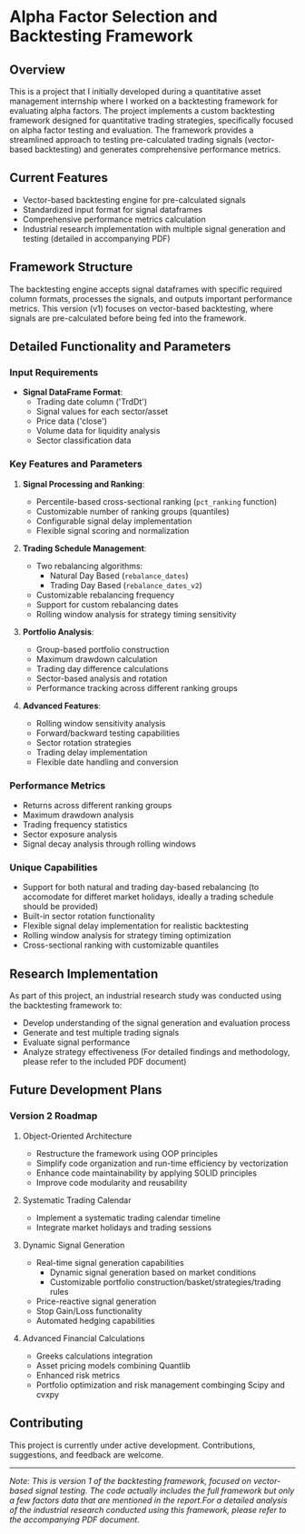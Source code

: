 # Alpha Factor Selection and Backtesting Framework

## Overview
This is a project that I initially developed during a quantitative asset management internship where I worked on a backtesting framework for evaluating alpha factors.
The project implements a custom backtesting framework designed for quantitative trading strategies, specifically focused on alpha factor testing and evaluation. The framework provides a streamlined approach to testing pre-calculated trading signals (vector-based backtesting) and generates comprehensive performance metrics.

## Current Features
- Vector-based backtesting engine for pre-calculated signals
- Standardized input format for signal dataframes
- Comprehensive performance metrics calculation
- Industrial research implementation with multiple signal generation and testing (detailed in accompanying PDF)

## Framework Structure
The backtesting engine accepts signal dataframes with specific required column formats, processes the signals, and outputs important performance metrics. This version (v1) focuses on vector-based backtesting, where signals are pre-calculated before being fed into the framework.

## Detailed Functionality and Parameters

### Input Requirements
- **Signal DataFrame Format**:
  - Trading date column ('TrdDt')
  - Signal values for each sector/asset
  - Price data ('close')
  - Volume data for liquidity analysis
  - Sector classification data

### Key Features and Parameters
1. **Signal Processing and Ranking**:
   - Percentile-based cross-sectional ranking (`pct_ranking` function)
   - Customizable number of ranking groups (quantiles)
   - Configurable signal delay implementation
   - Flexible signal scoring and normalization

2. **Trading Schedule Management**:
   - Two rebalancing algorithms:
     - Natural Day Based (`rebalance_dates`)
     - Trading Day Based (`rebalance_dates_v2`)
   - Customizable rebalancing frequency
   - Support for custom rebalancing dates
   - Rolling window analysis for strategy timing sensitivity

3. **Portfolio Analysis**:
   - Group-based portfolio construction
   - Maximum drawdown calculation
   - Trading day difference calculations
   - Sector-based analysis and rotation
   - Performance tracking across different ranking groups

4. **Advanced Features**:
   - Rolling window sensitivity analysis
   - Forward/backward testing capabilities
   - Sector rotation strategies
   - Trading delay implementation
   - Flexible date handling and conversion

### Performance Metrics
- Returns across different ranking groups
- Maximum drawdown analysis
- Trading frequency statistics
- Sector exposure analysis
- Signal decay analysis through rolling windows

### Unique Capabilities
- Support for both natural and trading day-based rebalancing (to accomodate for differet market holidays, ideally a trading schedule should be provided)
- Built-in sector rotation functionality
- Flexible signal delay implementation for realistic backtesting
- Rolling window analysis for strategy timing optimization
- Cross-sectional ranking with customizable quantiles

## Research Implementation
As part of this project, an industrial research study was conducted using the backtesting framework to:
- Develop understanding of the signal generation and evaluation process
- Generate and test multiple trading signals
- Evaluate signal performance
- Analyze strategy effectiveness
(For detailed findings and methodology, please refer to the included PDF document)

## Future Development Plans
### Version 2 Roadmap
1. Object-Oriented Architecture
   - Restructure the framework using OOP principles
   - Simplify code organization and run-time efficiency by vectorization
   - Enhance code maintainability by applying SOLID principles
   - Improve code modularity and reusability

2. Systematic Trading Calendar
   - Implement a systematic trading calendar timeline
   - Integrate market holidays and trading sessions

3. Dynamic Signal Generation
   - Real-time signal generation capabilities
      - Dynamic signal generation based on market conditions
      - Customizable portfolio construction/basket/strategies/trading rules
   - Price-reactive signal generation
   - Stop Gain/Loss functionality
   - Automated hedging capabilities

4. Advanced Financial Calculations
   - Greeks calculations integration
   - Asset pricing models combining Quantlib
   - Enhanced risk metrics
   - Portfolio optimization and risk management combinging Scipy and cvxpy

## Contributing
This project is currently under active development. Contributions, suggestions, and feedback are welcome.


---
*Note: This is version 1 of the backtesting framework, focused on vector-based signal testing. The code actually includes the full framework but only a few factors data that are mentioned in the report.For a detailed analysis of the industrial research conducted using this framework, please refer to the accompanying PDF document.*
